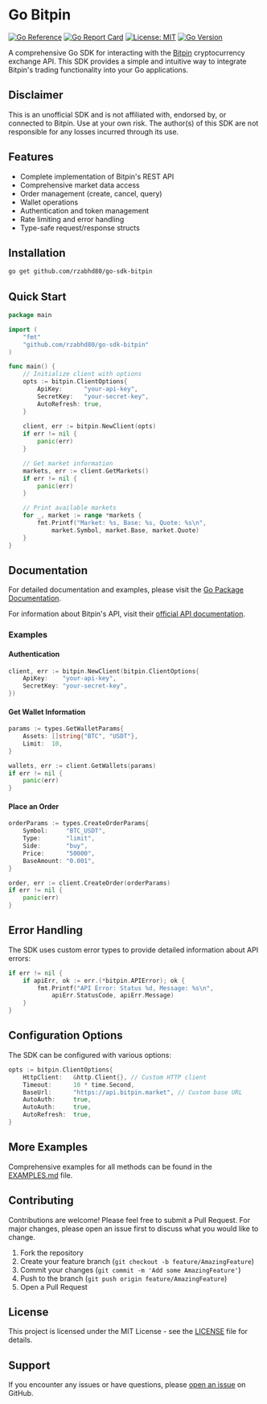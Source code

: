 # Go Bitpin

[![Go Reference](https://pkg.go.dev/badge/github.com/amiwrpremium/go-bitpin.svg)](https://pkg.go.dev/github.com/amiwrpremium/go-bitpin)
[![Go Report Card](https://goreportcard.com/badge/github.com/amiwrpremium/go-bitpin)](https://goreportcard.com/report/github.com/amiwrpremium/go-bitpin)
[![License: MIT](https://img.shields.io/badge/License-MIT-yellow.svg)](https://opensource.org/licenses/MIT)
[![Go Version](https://img.shields.io/github/go-mod/go-version/amiwrpremium/go-bitpin)](https://golang.org/dl/)

A comprehensive Go SDK for interacting with the [Bitpin](https://bitpin.ir/) cryptocurrency exchange API. This SDK provides a simple and intuitive way to integrate Bitpin's trading functionality into your Go applications.

## Disclaimer

This is an unofficial SDK and is not affiliated with, endorsed by, or connected to Bitpin. Use at your own risk. The author(s) of this SDK are not responsible for any losses incurred through its use.

## Features

- Complete implementation of Bitpin's REST API
- Comprehensive market data access
- Order management (create, cancel, query)
- Wallet operations
- Authentication and token management
- Rate limiting and error handling
- Type-safe request/response structs

## Installation

```bash
go get github.com/rzabhd80/go-sdk-bitpin
```

## Quick Start

```go
package main

import (
    "fmt"
    "github.com/rzabhd80/go-sdk-bitpin"
)

func main() {
    // Initialize client with options
    opts := bitpin.ClientOptions{
        ApiKey:      "your-api-key",
        SecretKey:   "your-secret-key",
        AutoRefresh: true,
    }
    
    client, err := bitpin.NewClient(opts)
    if err != nil {
        panic(err)
    }

    // Get market information
    markets, err := client.GetMarkets()
    if err != nil {
        panic(err)
    }

    // Print available markets
    for _, market := range *markets {
        fmt.Printf("Market: %s, Base: %s, Quote: %s\n", 
            market.Symbol, market.Base, market.Quote)
    }
}
```

## Documentation

For detailed documentation and examples, please visit the [Go Package Documentation](https://pkg.go.dev/github.com/amiwrpremium/go-bitpin).

For information about Bitpin's API, visit their [official API documentation](https://docs.bitpin.ir/).

### Examples

#### Authentication
```go
client, err := bitpin.NewClient(bitpin.ClientOptions{
    ApiKey:    "your-api-key",
    SecretKey: "your-secret-key",
})
```

#### Get Wallet Information
```go
params := types.GetWalletParams{
    Assets: []string{"BTC", "USDT"},
    Limit:  10,
}

wallets, err := client.GetWallets(params)
if err != nil {
    panic(err)
}
```

#### Place an Order
```go
orderParams := types.CreateOrderParams{
    Symbol:     "BTC_USDT",
    Type:       "limit",
    Side:       "buy",
    Price:      "50000",
    BaseAmount: "0.001",
}

order, err := client.CreateOrder(orderParams)
if err != nil {
    panic(err)
}
```

## Error Handling

The SDK uses custom error types to provide detailed information about API errors:

```go
if err != nil {
    if apiErr, ok := err.(*bitpin.APIError); ok {
        fmt.Printf("API Error: Status %d, Message: %s\n", 
            apiErr.StatusCode, apiErr.Message)
    }
}
```

## Configuration Options

The SDK can be configured with various options:

```go
opts := bitpin.ClientOptions{
    HttpClient:   &http.Client{}, // Custom HTTP client
    Timeout:      10 * time.Second,
    BaseUrl:      "https://api.bitpin.market", // Custom base URL
    AutoAuth:     true,
    AutoAuth:     true,
    AutoRefresh:  true,
}
```

## More Examples

Comprehensive examples for all methods can be found in the [EXAMPLES.md](EXAMPLES.md) file.


## Contributing

Contributions are welcome! Please feel free to submit a Pull Request. For major changes, please open an issue first to discuss what you would like to change.

1. Fork the repository
2. Create your feature branch (`git checkout -b feature/AmazingFeature`)
3. Commit your changes (`git commit -m 'Add some AmazingFeature'`)
4. Push to the branch (`git push origin feature/AmazingFeature`)
5. Open a Pull Request

## License

This project is licensed under the MIT License - see the [LICENSE](LICENSE) file for details.

## Support

If you encounter any issues or have questions, please [open an issue](https://github.com/amiwrpremium/go-bitpin/issues) on GitHub.
